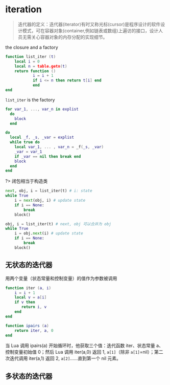 # iteration

> 迭代器的定义：迭代器(iterator)有时又称光标(cursor)是程序设计的软件设计模式，可在容器对象(container,例如链表或数组)上遍访的接口，设计人员无需关心容器对象的内存分配的实现细节。

the closure and a factory

```lua
function list_iter (t)
    local i = 0
    local n = table.getn(t)
    return function ()
            i = i + 1
            if i <= n then return t[i] end
            end
end
```

`list_iter` is the factory

```lua
for var_1, ..., var_n in explist
  do
    block
  end
```

```lua
do
  local _f, _s, _var = explist
  while true do
    local var_1, ... , var_n = _f(_s, _var)
    _var = var_1
    if _var == nil then break end
    block
  end
end
```

?> 闭包相当于构造类

```python
next, obj, i = list_iter(t) # i: state
while True
    i = next(obj, i) # update state
    if i == None:
        break
    block()
```

```python
obj, i = list_iter(t) # next, obj 可以合并为 obj
while True
    i = obj.next(i) # update state
    if i == None:
        break
    block()
```

## 无状态的迭代器

用两个变量（状态常量和控制变量）的值作为参数被调用

```lua
function iter (a, i)
    i = i + 1
    local v = a[i]
    if v then
       return i, v
    end
end

function ipairs (a)
    return iter, a, 0
end
```

当 Lua 调用 ipairs(a) 开始循环时，他获取三个值：迭代函数 iter、状态常量 a、控制变量初始值 0；然后 Lua 调用 iter(a,0) 返回 1, `a[1]`（除非 `a[1]`=nil）；第二次迭代调用 iter(a,1) 返回 2, `a[2]`......直到第一个 nil 元素。

## 多状态的迭代器
